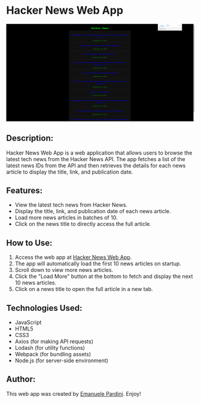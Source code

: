 # Hacker News Web App

![Hacker News](src/images/screenshot.png)

## Description:

Hacker News Web App is a web application that allows users to browse the latest tech news from the Hacker News API. The app fetches a list of the latest news IDs from the API and then retrieves the details for each news article to display the title, link, and publication date.

## Features:

- View the latest tech news from Hacker News.
- Display the title, link, and publication date of each news article.
- Load more news articles in batches of 10.
- Click on the news title to directly access the full article.

## How to Use:

1. Access the web app at [Hacker News Web App](http://emanuelepardini.altervista.org/HackerNews/index.html).
2. The app will automatically load the first 10 news articles on startup.
3. Scroll down to view more news articles.
4. Click the "Load More" button at the bottom to fetch and display the next 10 news articles.
5. Click on a news title to open the full article in a new tab.

## Technologies Used:

- JavaScript
- HTML5
- CSS3
- Axios (for making API requests)
- Lodash (for utility functions)
- Webpack (for bundling assets)
- Node.js (for server-side environment)

## Author:

This web app was created by [Emanuele Pardini](http://emanuelepardini.altervista.org/).
Enjoy!
